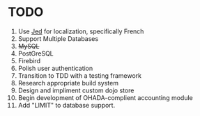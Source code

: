 TODO
================================

1. Use [Jed](www.jed.io "www.jed.io") for localization, specifically French
2. Support Multiple Databases
  1. ~~MySQL~~
  2. PostGreSQL
  3. Firebird
3. Polish user authentication
4. Transition to TDD with a testing framework
5. Research appropriate build system
6. Design and impliment custom dojo store
7. Begin development of OHADA-complient accounting module
8. Add "LIMIT" to database support.
